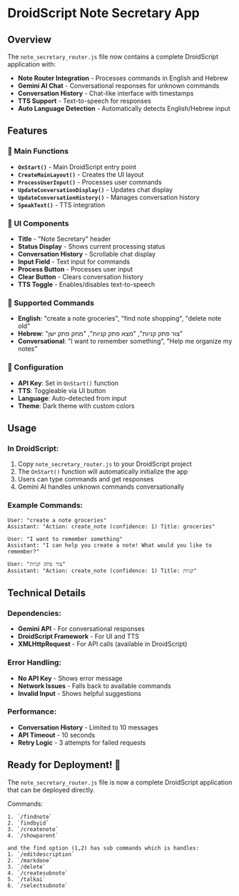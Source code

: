 # DroidScript Note Secretary App

## Overview
The `note_secretary_router.js` file now contains a complete DroidScript application with:
- **Note Router Integration** - Processes commands in English and Hebrew
- **Gemini AI Chat** - Conversational responses for unknown commands
- **Conversation History** - Chat-like interface with timestamps
- **TTS Support** - Text-to-speech for responses
- **Auto Language Detection** - Automatically detects English/Hebrew input

## Features

### 🎯 Main Functions
- **`OnStart()`** - Main DroidScript entry point
- **`CreateMainLayout()`** - Creates the UI layout
- **`ProcessUserInput()`** - Processes user commands
- **`UpdateConversationDisplay()`** - Updates chat display
- **`UpdateConversationHistory()`** - Manages conversation history
- **`SpeakText()`** - TTS integration

### 🎨 UI Components
- **Title** - "Note Secretary" header
- **Status Display** - Shows current processing status
- **Conversation History** - Scrollable chat display
- **Input Field** - Text input for commands
- **Process Button** - Processes user input
- **Clear Button** - Clears conversation history
- **TTS Toggle** - Enables/disables text-to-speech

### 🤖 Supported Commands
- **English**: "create a note groceries", "find note shopping", "delete note old"
- **Hebrew**: "צור פתק קניות", "מצא פתק קניות", "מחק פתק ישן"
- **Conversational**: "I want to remember something", "Help me organize my notes"

### 🔧 Configuration
- **API Key**: Set in `OnStart()` function
- **TTS**: Toggleable via UI button
- **Language**: Auto-detected from input
- **Theme**: Dark theme with custom colors

## Usage

### In DroidScript:
1. Copy `note_secretary_router.js` to your DroidScript project
2. The `OnStart()` function will automatically initialize the app
3. Users can type commands and get responses
4. Gemini AI handles unknown commands conversationally

### Example Commands:
```
User: "create a note groceries"
Assistant: "Action: create_note (confidence: 1) Title: groceries"

User: "I want to remember something"
Assistant: "I can help you create a note! What would you like to remember?"

User: "צור פתק קניות"
Assistant: "Action: create_note (confidence: 1) Title: קניות"
```

## Technical Details

### Dependencies:
- **Gemini API** - For conversational responses
- **DroidScript Framework** - For UI and TTS
- **XMLHttpRequest** - For API calls (available in DroidScript)

### Error Handling:
- **No API Key** - Shows error message
- **Network Issues** - Falls back to available commands
- **Invalid Input** - Shows helpful suggestions

### Performance:
- **Conversation History** - Limited to 10 messages
- **API Timeout** - 10 seconds
- **Retry Logic** - 3 attempts for failed requests

## Ready for Deployment! 🚀

The `note_secretary_router.js` file is now a complete DroidScript application that can be deployed directly.

Commands:
```
1. `/findnote`
2. `findbyid`
3. `/createnote`
4. `/showparent`

and the find option (1,2) has sub commands which is handles:
1. `/editdescription`
2. `/markdone`
3. `/delete`
4. `/createsubnote`
5. `/talkai`
6. `/selectsubnote`
```